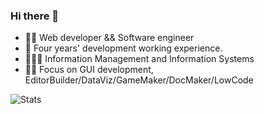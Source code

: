 ### Hi there 👋

- 🧑‍💻 Web developer && Software engineer
- 📆 Four years' development working experience.
- 👨🏼‍🎓 Information Management and Information Systems
- 🤏🏼 Focus on GUI development, EditorBuilder/DataViz/GameMaker/DocMaker/LowCode


![Stats](https://github-readme-stats.vercel.app/api?username=stephenLYZ&show_icons=true&icon_color=0366d6&text_color=24292e&hide_title=true&line_height=45)
